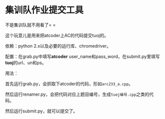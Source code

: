 # 集训队作业提交工具
不是集训队就不用看了= =

这个玩意儿是用来把atcoder上AC的代码提交tuoj的。

依赖：python 2.x以及必要的运行库、chromedriver。

配置：在grab.py中填写**atcoder** user_name和pass_word，在submit.py里填写**tuoj**的url、un和ps。

用法：

首先运行grab.py，会抓取下atcoder的代码，形如`arc233_a.cpp`。

然后运行renamer.py，会把代码对应上题目编号，生成`tuoj编号.cpp`之类的代码。

然后运行submit.py，就可以提交了。